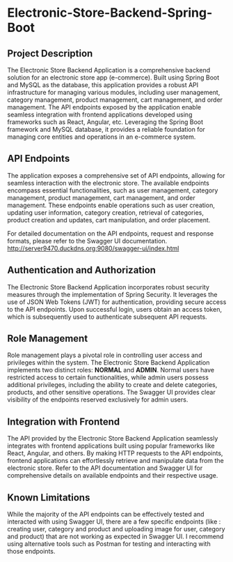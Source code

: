 # Electronic-Store-Backend-Spring-Boot

## Project Description
The Electronic Store Backend Application is a comprehensive backend solution for an electronic store app (e-commerce). Built using Spring Boot and MySQL as the database, this application provides a robust API infrastructure for managing various modules, including user management, category management, product management, cart management, and order management. The API endpoints exposed by the application enable seamless integration with frontend applications developed using frameworks such as React, Angular, etc. Leveraging the Spring Boot framework and MySQL database, it provides a reliable foundation for managing core entities and operations in an e-commerce system.

## API Endpoints
The application exposes a comprehensive set of API endpoints, allowing for seamless interaction with the electronic store. The available endpoints encompass essential functionalities, such as user management, category management, product management, cart management, and order management. These endpoints enable operations such as user creation, updating user information, category creation, retrieval of categories, product creation and updates, cart manipulation, and order placement.

For detailed documentation on the API endpoints, request and response formats, please refer to the Swagger UI documentation.
http://server9470.duckdns.org:9080/swagger-ui/index.html

## Authentication and Authorization
The Electronic Store Backend Application incorporates robust security measures through the implementation of Spring Security. It leverages the use of JSON Web Tokens (JWT) for authentication, providing secure access to the API endpoints. Upon successful login, users obtain an access token, which is subsequently used to authenticate subsequent API requests.

## Role Management
Role management plays a pivotal role in controlling user access and privileges within the system. The Electronic Store Backend Application implements two distinct roles: **NORMAL** and **ADMIN**. Normal users have restricted access to certain functionalities, while admin users possess additional privileges, including the ability to create and delete categories, products, and other sensitive operations. The Swagger UI provides clear visibility of the endpoints reserved exclusively for admin users.

## Integration with Frontend
The API provided by the Electronic Store Backend Application seamlessly integrates with frontend applications built using popular frameworks like React, Angular, and others. By making HTTP requests to the API endpoints, frontend applications can effortlessly retrieve and manipulate data from the electronic store. Refer to the API documentation and Swagger UI for comprehensive details on available endpoints and their respective usage.

## Known Limitations
While the majority of the API endpoints can be effectively tested and interacted with using Swagger UI, there are a few specific endpoints (like : creating user, category and product and uploading image for user, category and product) that are not working as expected in Swagger UI. I recommend using alternative tools such as Postman for testing and interacting with those endpoints.
